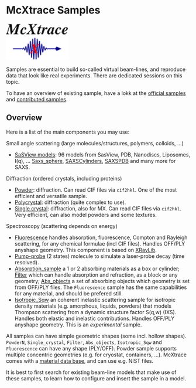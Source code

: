 # McXtrace Samples

![McXtrace](../../pics/mcxtrace-logo.png  "McXtrace")

Samples are essential to build so-called virtual beam-lines, and reproduce data that look like real experiments. There are dedicated sessions on this topic.

To have an overview of existing sample, have a lokk at the [official samples](https://github.com/McStasMcXtrace/McCode/tree/main/mcxtrace-comps/samples) and [contributed samples](https://github.com/McStasMcXtrace/McCode/tree/main/mcxtrace-comps/contrib).

## Overview

Here is a list of the main components you may use:

Small angle scattering (large molecules/structures, polymers, colloids, ...)

- [SaSView models](https://github.com/McStasMcXtrace/McCode/tree/main/mcxtrace-comps/sasmodels): 96 models from SasView, PDB, Nanodiscs, Liposomes, I(q), ... [Saxs_sphere](https://github.com/McStasMcXtrace/McCode/blob/main/mcxtrace-comps/samples/Saxs_spheres.comp), [SAXSCylinders](https://github.com/McStasMcXtrace/McCode/blob/main/mcxtrace-comps/contrib/SAXSCylinders.comp), [SAXSPDB](https://github.com/McStasMcXtrace/McCode/blob/main/mcxtrace-comps/contrib/SAXSPDB.comp) and many more for SAXS.

Diffraction (ordered crystals, including proteins)

- [Powder](https://github.com/McStasMcXtrace/McCode/blob/main/mcxtrace-comps/samples/PowderN.comp): diffraction. Can read CIF files via `cif2hkl`. One of the most efficient and versatile sample.
- [Polycrystal](https://github.com/McStasMcXtrace/McCode/blob/main/mcxtrace-comps/samples/Polycrystal.comp): diffraction (quite complex to use).
- [Single crystal](https://github.com/McStasMcXtrace/McCode/blob/main/mcxtrace-comps/samples/Single_crystal.comp): diffraction, also for MX. Can read CIF files via `cif2hkl`. Very efficient, can also model powders and some textures.

Spectroscopy (scattering depends on energy)

- [Fluorescence](https://github.com/McStasMcXtrace/McCode/blob/mccode-3/mcxtrace-comps/samples/Fluorescence.comp) handles absorption, fluorescence, Compton and Rayleigh scattering, for any chemical formulae (incl CIF files). Handles OFF/PLY anyshape geometry. This component is based on [XRayLib](https://github.com/tschoonj/xraylib/wiki).
- [Pump-probe](https://github.com/McStasMcXtrace/McCode/blob/main/mcxtrace-comps/samples/Molecule_2state.comp) (2 states) molecule to simulate a laser-probe decay (time resolved).
- [Absorption_sample](https://github.com/McStasMcXtrace/McCode/blob/main/mcxtrace-comps/samples/Absorption_sample.comp) a 1 or 2 absorbing materials as a box or cylinder; [Filter](https://github.com/McStasMcXtrace/McCode/blob/main/mcxtrace-comps/optics/Filter.comp) which can handle absorption and refraction, as a block or any geometry; [Abs_objects](https://github.com/McStasMcXtrace/McCode/blob/main/mcxtrace-comps/samples/Abs_objects.comp) a set of absorbing objects which geometry is set from OFF/PLY files. The `Fluorescence` sample has the same capabilities for any material, and should be prefered still.
- [Isotropic_Sqw](https://github.com/McStasMcXtrace/McCode/blob/main/mcxtrace-comps/samples/Isotropic_Sqw.comp) an coherent inelastic scattering sample for isotropic density materials (e.g. amorphous, liquids, powders) that models Thompson scattering from a dynamic structure factor S(q,w) (IXS). Handles both elastic and inelastic contributions. Handles OFF/PLY anyshape geometry. This is an *experimental* sample.

All samples can have simple geometric shapes (some incl. hollow shapes).
`PowderN`, `Single_crystal`, `Filter`, `Abs_objects`, `Isotropic_Sqw` and `Fluorescence` can have any shape (PLY/OFF).
Powder sample supports multiple concentric geometries (e.g. for cryostat, containers, ...).
McXtrace comes with a [material data base](https://github.com/McStasMcXtrace/McCode/tree/main/mcxtrace-comps/data), and can use e.g. NIST files.

It is best to first search for existing beam-line models that make use of these samples, to learn how to configure and insert the sample in a model.
